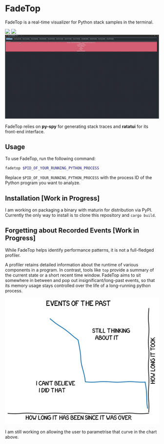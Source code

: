 # FadeTop

FadeTop is a real-time visualizer for Python stack samples in the terminal.

![](https://github.com/Feiyang472/fadetop/actions/workflows/build.yml/badge.svg)
![](https://github.com/Feiyang472/fadetop/actions/workflows/rust.yml/badge.svg)
![Demo](.github/term.gif)

FadeTop relies on **py-spy** for generating stack traces and **ratatui** for its front-end interface.

## Usage
To use FadeTop, run the following command:

```sh
fadetop $PID_OF_YOUR_RUNNING_PYTHON_PROCESS
```

Replace `$PID_OF_YOUR_RUNNING_PYTHON_PROCESS` with the process ID of the Python program you want to analyze.

## Installation [Work in Progress]
I am working on packaging a binary with maturin for distribution via PyPI.
Currently the only way to install is to clone this repository and `cargo build`.

## Forgetting about Recorded Events [Work in Progress]
While FadeTop helps identify performance patterns, it is not a full-fledged profiler.

A profiler retains detailed information about the runtime of various components in a program. In contrast, tools like `top` provide a summary of the current state or a short recent time window. FadeTop aims to sit somewhere in between and pop out insignificant/long-past events, so that its memory usage stays controlled over the life of a long-running python process.

![xkcd](.github/xkcd.png)

I am still working on allowing the user to parametrise that curve in the chart above.

